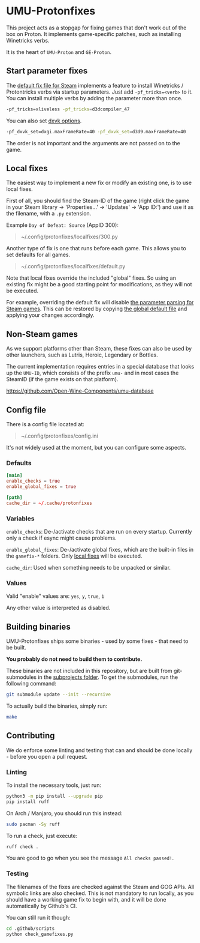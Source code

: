# UMU-Protonfixes

This project acts as a stopgap for fixing games that don't work out of the box on Proton. It implements game-specific patches, such as installing Winetricks verbs.

It is the heart of `UMU-Proton` and `GE-Proton`.

## Start parameter fixes

The [default fix file for Steam](gamefixes-steam/default.py) implements a feature to install Winetricks / Protontricks verbs via startup parameters. Just add `-pf_tricks=<verb>` to it. You can install multiple verbs by adding the parameter more than once.

```bash
-pf_tricks=xliveless -pf_tricks=d3dcompiler_47
```

You can also set [dxvk options](https://github.com/doitsujin/dxvk/wiki/Configuration).

```bash
-pf_dxvk_set=dxgi.maxFrameRate=40 -pf_dxvk_set=d3d9.maxFrameRate=40 
```

The order is not important and the arguments are not passed on to the game.

## Local fixes

The easiest way to implement a new fix or modify an existing one, is to use local fixes.

First of all, you should find the Steam-ID of the game (right click the game in your Steam library -> 'Properties...' -> 'Updates' -> 'App ID:') and use it as the filename, with a `.py` extension.

Example `Day of Defeat: Source` (AppID 300):

> ~/.config/protonfixes/localfixes/300.py

Another type of fix is one that runs before each game. This allows you to set defaults for all games.

> ~/.config/protonfixes/localfixes/default.py

Note that local fixes override the included "global" fixes. So using an existing fix might be a good starting point for modifications, as they will not be executed.

For example, overriding the default fix will disable [the parameter parsing for Steam games](#start-parameter-fixes). This can be restored by copying [the global default file](gamefixes-steam/default.py) and applying your changes accordingly.

## Non-Steam games

As we support platforms other than Steam, these fixes can also be used by other launchers, such as Lutris, Heroic, Legendary or Bottles.

The current implementation requires entries in a special database that looks up the `UMU-ID`, which consists of the prefix `umu-` and in most cases the SteamID (if the game exists on that platform).

https://github.com/Open-Wine-Components/umu-database

## Config file

There is a config file located at:

> ~/.config/protonfixes/config.ini

It's not widely used at the moment, but you can configure some aspects.

### Defaults

```toml
[main]
enable_checks = true
enable_global_fixes = true

[path]
cache_dir = ~/.cache/protonfixes
```

### Variables

`enable_checks`: De-/activate checks that are run on every startup. Currently only a check if esync might cause problems.

`enable_global_fixes`: De-/activate global fixes, which are the built-in files in the `gamefix-*` folders. Only [local fixes](#local-fixes) will be executed.

`cache_dir`: Used when something needs to be unpacked or similar.

### Values 

Valid "enable" values are: `yes`, `y`, `true`, `1`

Any other value is interpreted as disabled.

## Building binaries

UMU-Protonfixes ships some binaries - used by some fixes - that need to be built.

**You probably do not need to build them to contribute.**

These binaries are not included in this repository, but are built from git-submodules in the [subprojects folder](subprojects/). To get the submodules, run the following command:

```bash
git submodule update --init --recursive
```

To actually build the binaries, simply run:

```bash
make
```

## Contributing

We do enforce some linting and testing that can and should be done locally - before you open a pull request.

### Linting

To install the necessary tools, just run:

```bash
python3 -m pip install --upgrade pip
pip install ruff
```

On Arch / Manjaro, you should run this instead:

```bash
sudo pacman -Sy ruff
```

To run a check, just execute:

```bash
ruff check .
```

You are good to go when you see the message `All checks passed!`.

### Testing

The filenames of the fixes are checked against the Steam and GOG APIs. All symbolic links are also checked. This is not mandatory to run locally, as you should have a working game fix to begin with, and it will be done automatically by Github's CI.

You can still run it though:

```bash
cd .github/scripts
python check_gamefixes.py
```
